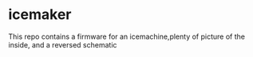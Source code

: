 # icemaker
This repo contains a firmware for an icemachine,plenty of picture of the inside, and a reversed schematic
